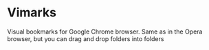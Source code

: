 # Vimarks
Visual bookmarks for Google Chrome browser. Same as in the Opera browser, but you can drag and drop folders into folders
